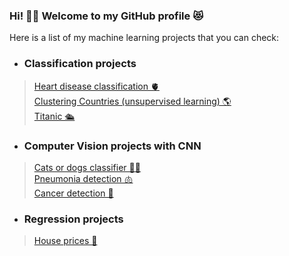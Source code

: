 ### Hi! :wave:🙂 Welcome to my GitHub profile :heart_eyes_cat:

Here is a list of my machine learning projects that you can check:

* ### Classification projects
> 
> [Heart disease classification 🫀](https://github.com/noursan/heart_disease_classification)  
> [Clustering Countries (unsupervised learning) 🌎](https://github.com/noursan/clustering_countries)  
> [Titanic 🛳️](https://github.com/noursan/titanic)

* ### Computer Vision projects with CNN
> 
> [Cats or dogs classifier 🐶🐱](https://github.com/noursan/cats_or_dogs)  
> [Pneumonia detection 🫁](https://github.com/noursan/pneumonia_detection)  
> [Cancer detection 🧬](https://github.com/noursan/cancer_detection)

* ### Regression projects
> 
> [House prices 🏡](https://github.com/noursan/houseprices)  

<!--
**noursan/noursan** is a ✨ _special_ ✨ repository because its `README.md` (this file) appears on your GitHub profile.

Here are some ideas to get you started:

- 🔭 I’m currently working on ...
- 🌱 I’m currently learning ...
- 👯 I’m looking to collaborate on ...
- 🤔 I’m looking for help with ...
- 💬 Ask me about ...
- 📫 How to reach me: ...
- 😄 Pronouns: ...
- ⚡ Fun fact: ...
-->
